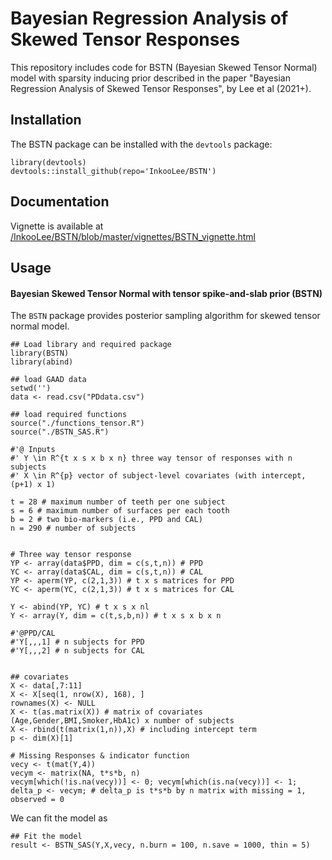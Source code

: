 # Bayesian Regression Analysis of Skewed Tensor Responses

This repository includes code for BSTN (Bayesian Skewed Tensor Normal) model with sparsity inducing prior described in the paper "Bayesian Regression Analysis of Skewed Tensor Responses", by Lee et al (2021+).

## Installation

The BSTN package can be installed with the `devtools` package:
  
  ```{r, eval = FALSE}
library(devtools) 
devtools::install_github(repo='InkooLee/BSTN')
```
## Documentation

Vignette is available at [/InkooLee/BSTN/blob/master/vignettes/BSTN_vignette.html](http://htmlpreview.github.io/?https://github.com/InkooLee/BSTN/blob/master/vignettes/BSTN_vignette.html)

## Usage

#### Bayesian Skewed Tensor Normal with tensor spike-and-slab prior (BSTN)

The `BSTN` package provides posterior sampling algorithm for skewed tensor normal model. 

  
  ```{r, eval = FALSE}
## Load library and required package
library(BSTN)
library(abind)

## load GAAD data
setwd('')
data <- read.csv("PDdata.csv")

## load required functions
source("./functions_tensor.R")
source("./BSTN_SAS.R")

#'@ Inputs
#' Y \in R^{t x s x b x n} three way tensor of responses with n subjects
#' X \in R^{p} vector of subject-level covariates (with intercept, (p+1) x 1)

t = 28 # maximum number of teeth per one subject
s = 6 # maximum number of surfaces per each tooth
b = 2 # two bio-markers (i.e., PPD and CAL)
n = 290 # number of subjects


# Three way tensor response
YP <- array(data$PPD, dim = c(s,t,n)) # PPD
YC <- array(data$CAL, dim = c(s,t,n)) # CAL
YP <- aperm(YP, c(2,1,3)) # t x s matrices for PPD
YC <- aperm(YC, c(2,1,3)) # t x s matrices for CAL

Y <- abind(YP, YC) # t x s x nl
Y <- array(Y, dim = c(t,s,b,n)) # t x s x b x n

#'@PPD/CAL
#'Y[,,,1] # n subjects for PPD
#'Y[,,,2] # n subjects for CAL


## covariates
X <- data[,7:11]
X <- X[seq(1, nrow(X), 168), ]
rownames(X) <- NULL
X <- t(as.matrix(X)) # matrix of covariates (Age,Gender,BMI,Smoker,HbA1c) x number of subjects
X <- rbind(t(matrix(1,n)),X) # including intercept term
p <- dim(X)[1]

# Missing Responses & indicator function
vecy <- t(mat(Y,4))
vecym <- matrix(NA, t*s*b, n)
vecym[which(!is.na(vecy))] <- 0; vecym[which(is.na(vecy))] <- 1; delta_p <- vecym; # delta_p is t*s*b by n matrix with missing = 1, observed = 0
```

We can fit the model as 

```{r, eval = FALSE}
## Fit the model
result <- BSTN_SAS(Y,X,vecy, n.burn = 100, n.save = 1000, thin = 5)
```


